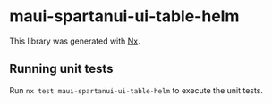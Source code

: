 # maui-spartanui-ui-table-helm

This library was generated with [Nx](https://nx.dev).


## Running unit tests

Run `nx test maui-spartanui-ui-table-helm` to execute the unit tests.

